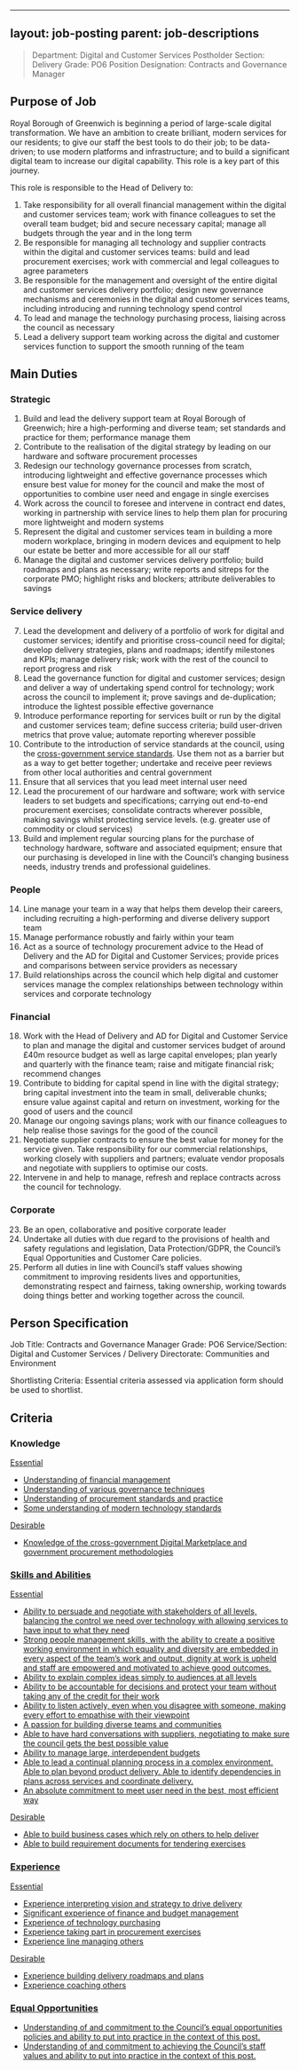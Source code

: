 
---
layout: job-posting
parent: job-descriptions
---


>Department: Digital and Customer Services
>Postholder Section: Delivery
>Grade: PO6
>Position Designation: Contracts and Governance Manager

## Purpose of Job
Royal Borough of Greenwich is beginning a period of large-scale digital transformation. We have an ambition to create brilliant, modern services for our residents; to give our staff the best tools to do their job; to be data-driven; to use modern platforms and infrastructure; and to build a significant digital team to increase our digital capability. This role is a key part of this journey.

This role is responsible to the Head of Delivery to:
1.  Take responsibility for all overall financial management within the digital and customer services team; work with finance colleagues to set the overall team budget; bid and secure necessary capital; manage all budgets through the year and in the long term    
2.  Be responsible for managing all technology and supplier contracts within the digital and customer services teams: build and lead procurement exercises; work with commercial and legal colleagues to agree parameters    
3.  Be responsible for the management and oversight of the entire digital and customer services delivery portfolio; design new governance mechanisms and ceremonies in the digital and customer services teams, including introducing and running technology spend control    
4.  To lead and manage the technology purchasing process, liaising across the council as necessary    
5.  Lead a delivery support team working across the digital and customer services function to support the smooth running of the team

## Main Duties
### Strategic
1.  Build and lead the delivery support team at Royal Borough of Greenwich; hire a high-performing and diverse team; set standards and practice for them; performance manage them    
2.  Contribute to the realisation of the digital strategy by leading on our hardware and software procurement processes    
3.  Redesign our technology governance processes from scratch, introducing lightweight and effective governance processes which ensure best value for money for the council and make the most of opportunities to combine user need and engage in single exercises    
4.  Work across the council to foresee and intervene in contract end dates, working in partnership with service lines to help them plan for procuring more lightweight and modern systems    
5.  Represent the digital and customer services team in building a more modern workplace, bringing in modern devices and equipment to help our estate be better and more accessible for all our staff    
6.  Manage the digital and customer services delivery portfolio; build roadmaps and plans as necessary; write reports and sitreps for the corporate PMO; highlight risks and blockers; attribute deliverables to savings
    
### Service delivery
7.  Lead the development and delivery of a portfolio of work for digital and customer services; identify and prioritise cross-council need for digital; develop delivery strategies, plans and roadmaps; identify milestones and KPIs; manage delivery risk; work with the rest of the council to report progress and risk    
8.  Lead the governance function for digital and customer services; design and deliver a way of undertaking spend control for technology; work across the council to implement it; prove savings and de-duplication; introduce the lightest possible effective governance    
9.  Introduce performance reporting for services built or run by the digital and customer services team; define success criteria; build user-driven metrics that prove value; automate reporting wherever possible    
10.  Contribute to the introduction of service standards at the council, using the [cross-government service standards](https://www.gov.uk/service-manual/service-standard). Use them not as a barrier but as a way to get better together; undertake and receive peer reviews from other local authorities and central government   
11.  Ensure that all services that you lead meet internal user need    
12.  Lead the procurement of our hardware and software; work with service leaders to set budgets and specifications; carrying out end-to-end procurement exercises; consolidate contracts wherever possible, making savings whilst protecting service levels. (e.g. greater use of commodity or cloud services)    
13.  Build and implement regular sourcing plans for the purchase of technology hardware, software and associated equipment; ensure that our purchasing is developed in line with the Council’s changing business needs, industry trends and professional guidelines.
    
### People
14.  Line manage your team in a way that helps them develop their careers, including recruiting a high-performing and diverse delivery support team    
15.  Manage performance robustly and fairly within your team    
16.  Act as a source of technology procurement advice to the Head of Delivery and the AD for Digital and Customer Services; provide prices and comparisons between service providers as necessary    
17.  Build relationships across the council which help digital and customer services manage the complex relationships between technology within services and corporate technology
    
### Financial
18.  Work with the Head of Delivery and AD for Digital and Customer Service to plan and manage the digital and customer services budget of around £40m resource budget as well as large capital envelopes; plan yearly and quarterly with the finance team; raise and mitigate financial risk; recommend changes    
19.  Contribute to bidding for capital spend in line with the digital strategy; bring capital investment into the team in small, deliverable chunks; ensure value against capital and return on investment, working for the good of users and the council    
20.  Manage our ongoing savings plans; work with our finance colleagues to help realise those savings for the good of the council    
21.  Negotiate supplier contracts to ensure the best value for money for the service given. Take responsibility for our commercial relationships, working closely with suppliers and partners; evaluate vendor proposals and negotiate with suppliers to optimise our costs.    
22.  Intervene in and help to manage, refresh and replace contracts across the council for technology.
    
### Corporate
23.  Be an open, collaborative and positive corporate leader    
24.  Undertake all duties with due regard to the provisions of health and safety regulations and legislation, Data Protection/GDPR, the Council’s Equal Opportunities and Customer Care policies.    
25.  Perform all duties in line with Council’s staff values showing commitment to improving residents lives and opportunities, demonstrating respect and fairness, taking ownership, working towards doing things better and working together across the council.

## Person Specification
Job Title: Contracts and Governance Manager
Grade: PO6
Service/Section: Digital and Customer Services / Delivery
Directorate: Communities and Environment

Shortlisting Criteria: Essential criteria assessed via application form should be used to shortlist.

## Criteria 
### Knowledge
<u>Essential
-   Understanding of financial management    
-   Understanding of various governance techniques    
-   Understanding of procurement standards and practice    
-   Some understanding of modern technology standards
    
<u>Desirable
-   Knowledge of the cross-government Digital Marketplace and government procurement methodologies

### Skills and Abilities
<u>Essential
-   Ability to persuade and negotiate with stakeholders of all levels, balancing the control we need over technology with allowing services to have input to what they need    
-   Strong people management skills, with the ability to create a positive working environment in which equality and diversity are embedded in every aspect of the team’s work and output, dignity at work is upheld and staff are empowered and motivated to achieve good outcomes.    
-   Ability to explain complex ideas simply to audiences at all levels
-   Ability to be accountable for decisions and protect your team without taking any of the credit for their work   
-   Ability to listen actively, even when you disagree with someone, making every effort to empathise with their viewpoint    
-   A passion for building diverse teams and communities    
-   Able to have hard conversations with suppliers, negotiating to make sure the council gets the best possible value    
-   Ability to manage large, interdependent budgets    
-   Able to lead a continual planning process in a complex environment. Able to plan beyond product delivery. Able to identify dependencies in plans across services and coordinate delivery.    
-   An absolute commitment to meet user need in the best, most efficient way

<u>Desirable
-   Able to build business cases which rely on others to help deliver    
-   Able to build requirement documents for tendering exercises

### Experience
<u>Essential
-   Experience interpreting vision and strategy to drive delivery    
-   Significant experience of finance and budget management
-   Experience of technology purchasing    
-   Experience taking part in procurement exercises    
-   Experience line managing others
    
<u>Desirable
-   Experience building delivery roadmaps and plans    
-   Experience coaching others

### Equal Opportunities
-   Understanding of and commitment to the Council’s equal opportunities policies and ability to put into practice in the context of this post.    
-   Understanding of and commitment to achieving the Council’s staff values and ability to put into practice in the context of this post.
